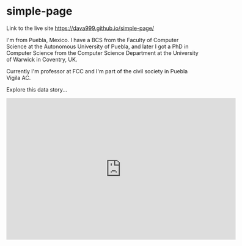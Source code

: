 # simple-page

Link to the live site https://dava999.github.io/simple-page/

I'm from Puebla, Mexico. I have a BCS from the Faculty of Computer Science at the Autonomous University of Puebla, and later I got a PhD in Computer Science from the Computer Science Department at the University of Warwick in Coventry, UK.

Currently I'm professor at FCC and I'm part of the civil society in Puebla Vigila AC.

Explore this data story...

<iframe width="600" height="371" seamless frameborder="0" scrolling="no" src="https://docs.google.com/spreadsheets/d/1Z-48OJQXkaWDvImjkQRfvIJ4YtlGgfZxcWehv8vDVCk/pubchart?oid=1820427563&amp;format=interactive"></iframe>
